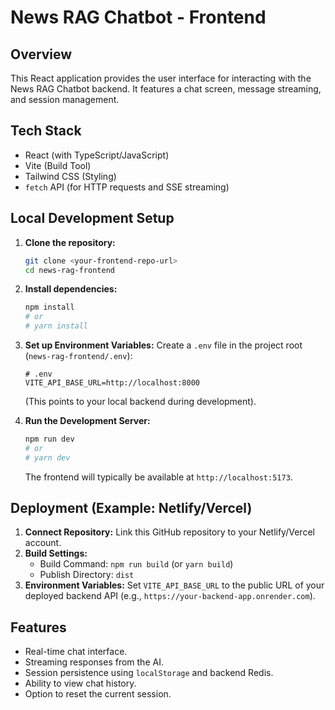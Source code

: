 # News RAG Chatbot - Frontend

## Overview

This React application provides the user interface for interacting with the News RAG Chatbot backend. It features a chat screen, message streaming, and session management.

## Tech Stack

- React (with TypeScript/JavaScript)
- Vite (Build Tool)
- Tailwind CSS (Styling)
- `fetch` API (for HTTP requests and SSE streaming)

## Local Development Setup

1.  **Clone the repository:**

    ```bash
    git clone <your-frontend-repo-url>
    cd news-rag-frontend
    ```

2.  **Install dependencies:**

    ```bash
    npm install
    # or
    # yarn install
    ```

3.  **Set up Environment Variables:**
    Create a `.env` file in the project root (`news-rag-frontend/.env`):

    ```env
    # .env
    VITE_API_BASE_URL=http://localhost:8000
    ```

    (This points to your local backend during development).

4.  **Run the Development Server:**
    ```bash
    npm run dev
    # or
    # yarn dev
    ```
    The frontend will typically be available at `http://localhost:5173`.

## Deployment (Example: Netlify/Vercel)

1.  **Connect Repository:** Link this GitHub repository to your Netlify/Vercel account.
2.  **Build Settings:**
    - Build Command: `npm run build` (or `yarn build`)
    - Publish Directory: `dist`
3.  **Environment Variables:**
    Set `VITE_API_BASE_URL` to the public URL of your deployed backend API (e.g., `https://your-backend-app.onrender.com`).

## Features

- Real-time chat interface.
- Streaming responses from the AI.
- Session persistence using `localStorage` and backend Redis.
- Ability to view chat history.
- Option to reset the current session.
